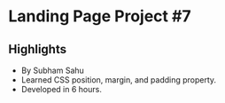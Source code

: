 # Landing Page Project #7

## Highlights
- By Subham Sahu
- Learned CSS position, margin, and padding property.
- Developed in 6 hours.